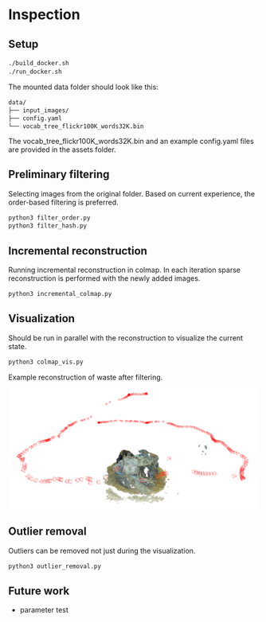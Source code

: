# Inspection

## Setup

```bash
./build_docker.sh
./run_docker.sh
```

The mounted data folder should look like this:

```text
data/
├── input_images/
├── config.yaml
└── vocab_tree_flickr100K_words32K.bin
```

The vocab_tree_flickr100K_words32K.bin and an example config.yaml files are provided in the assets folder.

## Preliminary filtering

Selecting images from the original folder. Based on current experience, the order-based filtering is preferred.

```bash
python3 filter_order.py
python3 filter_hash.py
```

## Incremental reconstruction

Running incremental reconstruction in colmap. In each iteration sparse reconstruction is performed with the newly added images.

```bash
python3 incremental_colmap.py
```

## Visualization

Should be run in parallel with the reconstruction to visualize the current state.

```bash
python3 colmap_vis.py
```

Example reconstruction of waste after filtering.

![Colmap visualization](/assets/colmap_vis.png "Colmap visualization")

## Outlier removal

Outliers can be removed not just during the visualization.

```bash
python3 outlier_removal.py
```

## Future work

- parameter test
